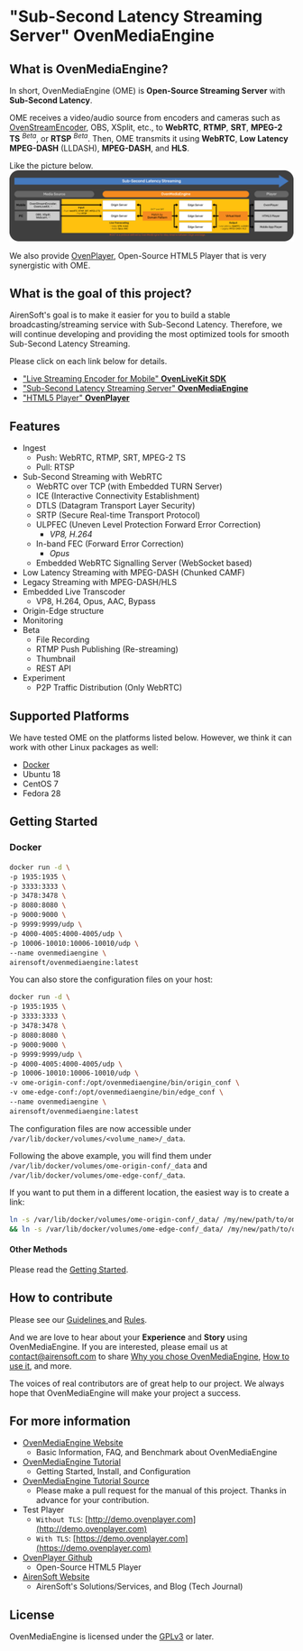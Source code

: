 # "Sub-Second Latency Streaming Server" OvenMediaEngine


## What is OvenMediaEngine?

In short, OvenMediaEngine (OME) is <b>Open-Source Streaming Server</b> with <b>Sub-Second Latency</b>.

OME receives a video/audio source from encoders and cameras such as [OvenStreamEncoder](https://www.airensoft.com/olk), OBS, XSplit, etc., to <b>WebRTC</b>, <b>RTMP</b>, <b>SRT</b>, <b>MPEG-2 TS</b> <sup><i>Beta</sup></i>, or <b>RTSP</b> <sup><i>Beta</sup></i>.  Then, OME transmits it using <b>WebRTC</b>, <b>Low Latency MPEG-DASH</b> (LLDASH), <b>MPEG-DASH</b>, and <b>HLS</b>.

Like the picture below.
<img src="dist/01_OvenMediaEngine_210512.png" style="max-width: 100%; height: auto;">

We also provide [OvenPlayer](https://github.com/AirenSoft/OvenPlayer), Open-Source HTML5 Player that is very synergistic with OME.


## What is the goal of this project?

AirenSoft's goal is to make it easier for you to build a stable broadcasting/streaming service with Sub-Second Latency.
Therefore, we will continue developing and providing the most optimized tools for smooth Sub-Second Latency Streaming.

Please click on each link below for details.
* ["Live Streaming Encoder for Mobile" <b>OvenLiveKit SDK](https://www.airensoft.com/olk)</b>
* ["Sub-Second Latency Streaming Server" <b>OvenMediaEngine](https://www.ovenmediaengine.com/ome)</b>
* ["HTML5 Player" <b>OvenPlayer](https://www.ovenmediaengine.com/ovenplayer)</b>


## Features

* Ingest
  * Push: WebRTC, RTMP, SRT, MPEG-2 TS
  * Pull: RTSP
* Sub-Second Streaming with WebRTC
  * WebRTC over TCP (with Embedded TURN Server)
  * ICE (Interactive Connectivity Establishment)
  * DTLS (Datagram Transport Layer Security)
  * SRTP (Secure Real-time Transport Protocol)
  * ULPFEC (Uneven Level Protection Forward Error Correction)
    * <i>VP8, H.264</i>
  * In-band FEC (Forward Error Correction)
    * <i>Opus</i>
  * Embedded WebRTC Signalling Server (WebSocket based)
* Low Latency Streaming with MPEG-DASH (Chunked CAMF)
* Legacy Streaming with MPEG-DASH/HLS
* Embedded Live Transcoder
  * VP8, H.264, Opus, AAC, Bypass
* Origin-Edge structure
* Monitoring
* Beta
  * File Recording
  * RTMP Push Publishing (Re-streaming)
  * Thumbnail
  * REST API
* Experiment
  * P2P Traffic Distribution (Only WebRTC)


## Supported Platforms

We have tested OME on the platforms listed below. However, we think it can work with other Linux packages as well:

* [Docker](https://hub.docker.com/r/airensoft/ovenmediaengine)
* Ubuntu 18
* CentOS 7
* Fedora 28


## Getting Started

### Docker

```bash
docker run -d \
-p 1935:1935 \
-p 3333:3333 \
-p 3478:3478 \
-p 8080:8080 \
-p 9000:9000 \
-p 9999:9999/udp \
-p 4000-4005:4000-4005/udp \
-p 10006-10010:10006-10010/udp \
--name ovenmediaengine \
airensoft/ovenmediaengine:latest
```

You can also store the configuration files on your host:

```bash
docker run -d \
-p 1935:1935 \
-p 3333:3333 \
-p 3478:3478 \
-p 8080:8080 \
-p 9000:9000 \
-p 9999:9999/udp \
-p 4000-4005:4000-4005/udp \
-p 10006-10010:10006-10010/udp \
-v ome-origin-conf:/opt/ovenmediaengine/bin/origin_conf \
-v ome-edge-conf:/opt/ovenmediaengine/bin/edge_conf \
--name ovenmediaengine \
airensoft/ovenmediaengine:latest
```

The configuration files are now accessible under `/var/lib/docker/volumes/<volume_name>/_data`.

Following the above example, you will find them under `/var/lib/docker/volumes/ome-origin-conf/_data` and `/var/lib/docker/volumes/ome-edge-conf/_data`.

If you want to put them in a different location, the easiest way is to create a link:
```bash
ln -s /var/lib/docker/volumes/ome-origin-conf/_data/ /my/new/path/to/ome-origin-conf \
&& ln -s /var/lib/docker/volumes/ome-edge-conf/_data/ /my/new/path/to/ome-edge-conf
```

#### Other Methods

Please read the [Getting Started](https://airensoft.gitbook.io/ovenmediaengine/getting-started).


## How to contribute

Please see our [Guidelines ](CONTRIBUTING.md)and [Rules](CODE_OF_CONDUCT.md).

And we are love to hear about your <b>Experience</b> and <b>Story</b> using OvenMediaEngine. If you are interested, please email us at [contact@airensoft.com](mailto:contact@airensoft.com) to share <u>Why you chose OvenMediaEngine</u>, <u>How to use it</u>, and more.

The voices of real contributors are of great help to our project. We always hope that OvenMediaEngine will make your project a success.


## For more information

* [OvenMediaEngine Website](https://ovenmediaengine.com) 
  * Basic Information, FAQ, and Benchmark about OvenMediaEngine
* [OvenMediaEngine Tutorial](https://airensoft.gitbook.io/ovenmediaengine/)
  * Getting Started, Install, and Configuration
* [OvenMediaEngine Tutorial Source](https://github.com/AirenSoft/OvenMediaEngineDocs)
  * Please make a pull request for the manual of this project. Thanks in advance for your contribution.
* Test Player
  * `Without TLS`: [http://demo.ovenplayer.com](http://demo.ovenplayer.com)
  * `With TLS`: [https://demo.ovenplayer.com](https://demo.ovenplayer.com)
* [OvenPlayer Github](https://github.com/AirenSoft/OvenPlayer)
  * Open-Source HTML5 Player
* [AirenSoft Website](https://www.airensoft.com/)
  * AirenSoft's Solutions/Services, and Blog (Tech Journal)


## License

OvenMediaEngine is licensed under the [GPLv3](LICENSE) or later.
